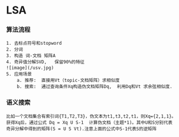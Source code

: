 # LSA

### 算法流程  
    1. 去标点符号和stopword
    2. 分词  
    3. 构造 词-文档 矩阵A
    4. 奇异值分解SVD,   保留90%的特征
    ![image](/usv.jpg)
    5. 应用场景
        a. 推荐:  直接用Vt（topic-文档矩阵）求相似度
        b. 搜索:  通过查询条件Xq构造伪文档矩阵Dq,  利用Dq和Vt 求余弦相似度.

### 语义搜索
    比如一个文档集合有索引词{T1,T2,T3}，伪文本为t1,t3,t2,t1，则Xq={2,1,1}。
    获得Xq后，通过公式 Dq = Xq U S-1  计算伪文档（主题*1)。其中U和S分别代表
    奇异分解中得到的矩阵(S = U S Vt).注意上面的公式中S-1代表S的逆矩阵
